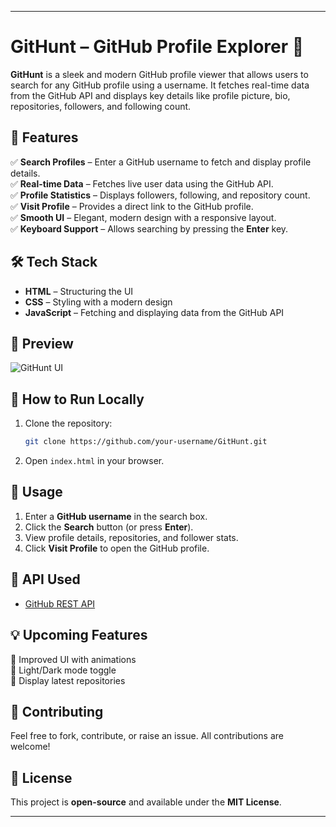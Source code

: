 
---

# **GitHunt – GitHub Profile Explorer** 🚀  

**GitHunt** is a sleek and modern GitHub profile viewer that allows users to search for any GitHub profile using a username. It fetches real-time data from the GitHub API and displays key details like profile picture, bio, repositories, followers, and following count.  

## 🌟 **Features**  
✅ **Search Profiles** – Enter a GitHub username to fetch and display profile details.  
✅ **Real-time Data** – Fetches live user data using the GitHub API.  
✅ **Profile Statistics** – Displays followers, following, and repository count.  
✅ **Visit Profile** – Provides a direct link to the GitHub profile.  
✅ **Smooth UI** – Elegant, modern design with a responsive layout.  
✅ **Keyboard Support** – Allows searching by pressing the **Enter** key.  

## 🛠 **Tech Stack**  
- **HTML** – Structuring the UI  
- **CSS** – Styling with a modern design  
- **JavaScript** – Fetching and displaying data from the GitHub API  

## 📸 **Preview**  
![GitHunt UI](https://your-image-url.com)  

## 🚀 **How to Run Locally**  
1. Clone the repository:  
   ```bash
   git clone https://github.com/your-username/GitHunt.git
   ```
2. Open `index.html` in your browser.  

## 📜 **Usage**  
1. Enter a **GitHub username** in the search box.  
2. Click the **Search** button (or press **Enter**).  
3. View profile details, repositories, and follower stats.  
4. Click **Visit Profile** to open the GitHub profile.  

## 📡 **API Used**  
- [GitHub REST API](https://docs.github.com/en/rest)  

## 💡 **Upcoming Features**  
🔹 Improved UI with animations  
🔹 Light/Dark mode toggle  
🔹 Display latest repositories  

## 🤝 **Contributing**  
Feel free to fork, contribute, or raise an issue. All contributions are welcome!  

## 📜 **License**  
This project is **open-source** and available under the **MIT License**.  

---

